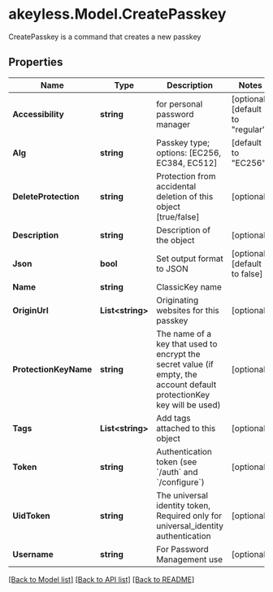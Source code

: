 # akeyless.Model.CreatePasskey
CreatePasskey is a command that creates a new passkey

## Properties

Name | Type | Description | Notes
------------ | ------------- | ------------- | -------------
**Accessibility** | **string** | for personal password manager | [optional] [default to "regular"]
**Alg** | **string** | Passkey type; options: [EC256, EC384, EC512] | [default to "EC256"]
**DeleteProtection** | **string** | Protection from accidental deletion of this object [true/false] | [optional] 
**Description** | **string** | Description of the object | [optional] 
**Json** | **bool** | Set output format to JSON | [optional] [default to false]
**Name** | **string** | ClassicKey name | 
**OriginUrl** | **List&lt;string&gt;** | Originating websites for this passkey | [optional] 
**ProtectionKeyName** | **string** | The name of a key that used to encrypt the secret value (if empty, the account default protectionKey key will be used) | [optional] 
**Tags** | **List&lt;string&gt;** | Add tags attached to this object | [optional] 
**Token** | **string** | Authentication token (see &#x60;/auth&#x60; and &#x60;/configure&#x60;) | [optional] 
**UidToken** | **string** | The universal identity token, Required only for universal_identity authentication | [optional] 
**Username** | **string** | For Password Management use | [optional] 

[[Back to Model list]](../README.md#documentation-for-models) [[Back to API list]](../README.md#documentation-for-api-endpoints) [[Back to README]](../README.md)

